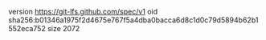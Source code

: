version https://git-lfs.github.com/spec/v1
oid sha256:b01346a1975f2d4675e767f5a4dba0bacca6d8c1d0c79d5894b62b1552eca752
size 2072
